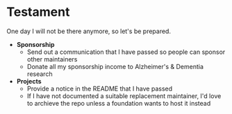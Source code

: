 # Testament

One day I will not be there anymore, so let's be prepared.

- **Sponsorship**
  - Send out a communication that I have passed so people can sponsor other maintainers
  - Donate all my sponsorship income to Alzheimer's & Dementia research
- **Projects**
  - Provide a notice in the README that I have passed
  - If I have not documented a suitable replacement maintainer, I'd love to archieve the repo unless a foundation wants to host it instead
